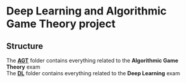 # Deep Learning and Algorithmic Game Theory project
## Structure
The [**AGT**](https://github.com/Absoluty02/DLA/tree/main/AGT) folder contains everything related to the **Algorithmic Game Theory** exam \
The [**DL**](https://github.com/Absoluty02/DLA/tree/main/DL) folder contains everything related to the **Deep Learning** exam
